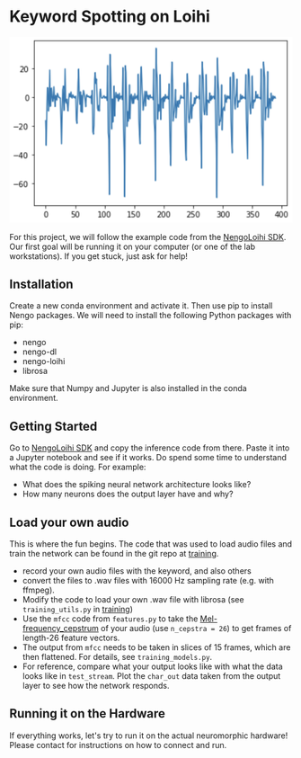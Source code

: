 Keyword Spotting on Loihi
=========================

![](cepstrum.png)

For this project, we will follow the example code from the [NengoLoihi SDK]. Our first goal will be running it on your computer (or one of the lab workstations). If you get stuck, just ask for help!


Installation
------------

Create a new conda environment and activate it. Then use pip to install Nengo packages.
We will need to install the following Python packages with pip:
- nengo
- nengo-dl
- nengo-loihi
- librosa

Make sure that Numpy and Jupyter is also installed in the conda environment.


Getting Started
---------------

Go to [NengoLoihi SDK] and copy the inference code from there. Paste it into a Jupyter notebook and see if it works.
Do spend some time to understand what the code is doing. For example:
- What does the spiking neural network architecture looks like?
- How many neurons does the output layer have and why?

Load your own audio
-------------------

This is where the fun begins. The code that was used to load audio files and train the network can be found in the git repo at [training]. 

- record your own audio files with the keyword, and also others
- convert the files to .wav files with 16000 Hz sampling rate (e.g. with ffmpeg).
- Modify the code to load your own .wav file with librosa (see `training_utils.py` in [training])
- Use the `mfcc` code from `features.py` to take the [Mel-frequency_cepstrum] of your audio (use `n_cepstra = 26`) to get frames of length-26 feature vectors.
- The output from `mfcc` needs to be taken in slices of 15 frames, which are then flattened. For details, see `training_models.py`.
- For reference, compare what your output looks like with what the data looks like in `test_stream`. Plot the `char_out` data taken from the output layer to see how the network responds.

Running it on the Hardware
--------------------------

If everything works, let's try to run it on the actual neuromorphic hardware!
Please contact for instructions on how to connect and run.


[NengoLoihi SDK]: https://www.nengo.ai/nengo-loihi/examples/keyword-spotting.html
[training]: https://github.com/abr/power_benchmarks/tree/master/training
[Mel-frequency_cepstrum]: https://en.wikipedia.org/wiki/Mel-frequency_cepstrum